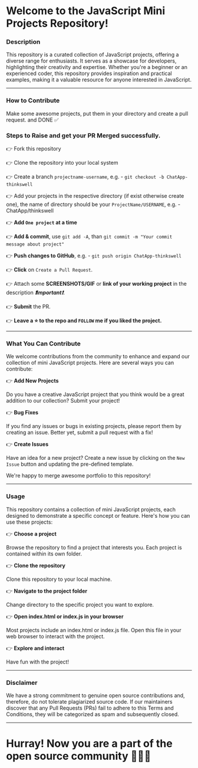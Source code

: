 # Welcome to the JavaScript Mini Projects Repository!
### Description
This repository is a curated collection of JavaScript projects, offering a diverse range for enthusiasts. It serves as a showcase for developers, highlighting their creativity and expertise. Whether you're a beginner or an experienced coder, this repository provides inspiration and practical examples, making it a valuable resource for anyone interested in JavaScript.
***

### How to Contribute
Make some awesome projects, put them in your directory and create a pull request. and DONE ✅

### Steps to Raise and get your PR Merged successfully.
👉 Fork this repository

👉 Clone the repository into your local system

👉 Create a branch ```projectname-username```, e.g. - ```git checkout -b ChatApp-thinkswell```

👉 Add your projects in the respective directory (if exist otherwise create one), the name of directory should be your ```ProjectName/USERNAME```, e.g. - ChatApp/thinkswell

👉 **Add ```One project``` at a time**

👉 **Add & commit**, use ```git add -A```, than ```git commit -m "Your commit message about project"```

👉 **Push changes to GitHub**, e.g. - ```git push origin ChatApp-thinkswell```

👉 **Click** on `Create a Pull Request`.

👉 Attach some **SCREENSHOTS/GIF** or **link of your working project** in the description _**❗Important❗**_. 

👉 **Submit** the PR.

👉 **Leave a ⭐ to the repo and `FOLLOW` me if you liked the project.**

***

### What You Can Contribute
We welcome contributions from the community to enhance and expand our collection of mini JavaScript projects. Here are several ways you can contribute:

👉 **Add New Projects** 

Do you have a creative JavaScript project that you think would be a great addition to our collection? Submit your project!

👉 **Bug Fixes**

If you find any issues or bugs in existing projects, please report them by creating an issue. Better yet, submit a pull request with a fix!

👉 **Create Issues**

Have an idea for a new project? Create a new issue by clicking on the `New Issue` button and updating the pre-defined template.

We're happy to merge awesome portfolio to this repository!

***

### Usage
This repository contains a collection of mini JavaScript projects, each designed to demonstrate a specific concept or feature. Here's how you can use these projects:

👉 **Choose a project**

Browse the repository to find a project that interests you. Each project is contained within its own folder.

👉 **Clone the repository**

Clone this repository to your local machine.

👉 **Navigate to the project folder**

Change directory to the specific project you want to explore.

👉 **Open index.html or index.js in your browser**

Most projects include an index.html or index.js file. Open this file in your web browser to interact with the project. 

👉 **Explore and interact**

Have fun with the project!

***

### Disclaimer

We have a strong commitment to genuine open source contributions and, therefore, do not tolerate plagiarized source code. If our maintainers discover that any Pull Requests (PRs) fail to adhere to this Terms and Conditions, they will be categorized as spam and subsequently closed.

***

# Hurray! Now you are a part of the open source community 🚀🚀🚀
 
